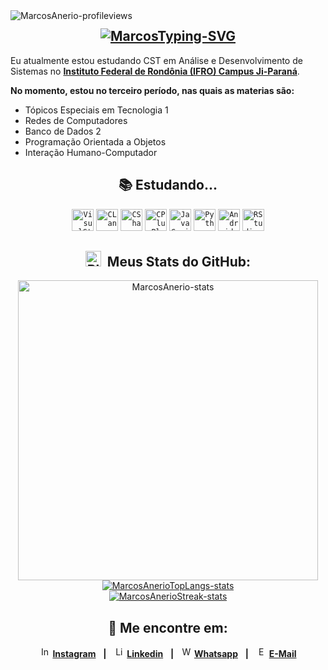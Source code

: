 <img align="left" src="https://komarev.com/ghpvc/?username=MarcosEdsonAnerio&color=2e8383" alt="MarcosAnerio-profileviews" />

<div align="center">
 
## <a href="https://git.io/typing-svg"><img src="https://readme-typing-svg.demolab.com?font=Inconsolata&size=29&pause=1000&color=09d2d2&width=580&height=60&lines=Ol%C3%A1%2C+prazer%2C+eu+me+chamo+Marcos!+%E2%9C%8C%EF%B8%8F" alt="MarcosTyping-SVG" /></a>

<div align="left">
 
Eu atualmente estou estudando CST em Análise e Desenvolvimento de \
Sistemas no [**Instituto Federal de Rondônia (IFRO) Campus Ji-Paraná**](https://portal.ifro.edu.br/ji-parana).

 **No momento, estou no terceiro período, nas quais as materias são:**
 
- Tópicos Especiais em Tecnologia 1
- Redes de Computadores
- Banco de Dados 2
- Programação Orientada a Objetos
- Interação Humano-Computador
</div>

<div align="center">
  
 ## 📚 Estudando...

<code><img height="35" alt="VisualStudio-icon" src="https://cdn.jsdelivr.net/gh/devicons/devicon/icons/visualstudio/visualstudio-plain.svg" /></code>
<code><img height="35" alt="CLanguage-icon" src="https://cdn.jsdelivr.net/gh/devicons/devicon/icons/c/c-original.svg" /></code>
<code><img height="35" alt="CSharp-icon" src="https://cdn.jsdelivr.net/gh/devicons/devicon/icons/csharp/csharp-original.svg" /></code>
<code><img height="35" alt="CPlusPlus-icon" src="https://cdn.jsdelivr.net/gh/devicons/devicon/icons/cplusplus/cplusplus-original.svg" /></code>
<code><img height="35" alt="JavaScript-icon" src="https://cdn.jsdelivr.net/gh/devicons/devicon/icons/javascript/javascript-original.svg" /></code>
<code><img height="35" alt="Python-icon" src="https://cdn.jsdelivr.net/gh/devicons/devicon/icons/python/python-original.svg" /></code>
<code><img height="35" alt="Android-icon" src="https://cdn.jsdelivr.net/gh/devicons/devicon/icons/android/android-original.svg" /></code>
<code><img height="35" alt="RStudio-icon" src="https://cdn.jsdelivr.net/gh/devicons/devicon/icons/rstudio/rstudio-original.svg" /></code>

## <a href="https://emoji.gg/emoji/3716-blurple-github"><img src="https://cdn3.emoji.gg/emojis/3716-blurple-github.png" width="25px" height="25px" alt="BlurpleGithub-emoji"></a>&#160; Meus Stats do GitHub:

<div align="center">
  <a href="#"><img src="https://github-readme-stats.vercel.app/api?username=MarcosEdsonAnerio&show_icons=true&count_private=true&include_all_commits=false&theme=codeSTACKr&title_color=09d2d2&icon_color=09d2d2&border_color=0d1017&bg_color=0e1118" width="480" alt="MarcosAnerio-stats"></a>
  <a href="#"><img src="https://github-readme-stats.vercel.app/api/top-langs/?username=MarcosEdsonAnerio&layout=default&langs_count=7&theme=codeSTACKr&title_color=09d2d2&icon_color=09d2d2&border_color=0e1118&bg_color=0e1118" alt="MarcosAnerioTopLangs-stats"></a>
 
<div align="center">
  <a href="#"><img src="https://github-readme-streak-stats.herokuapp.com/?user=MarcosEdsonAnerio&theme=dark&ring=09d2d2&currStreakNum=ffffff&hide_border=true&background=0E1118" alt="MarcosAnerioStreak-stats"></a>
 
## 💬 Me encontre em:

  <img height="17" alt="Instagram-logo" src="https://cdn3.emoji.gg/emojis/6333-instagram.png" /> [**Instagram**](https://www.instagram.com/marcosedsonanerio/)&nbsp;&nbsp; **|**&nbsp;&nbsp;
  <img height="17" alt="LinkedIn-logo" src="https://cdn.jsdelivr.net/gh/devicons/devicon/icons/linkedin/linkedin-original.svg" /> [**Linkedin**](https://www.linkedin.com/in/marcos-edson-336950248/)&nbsp;&nbsp; **|**&nbsp;&nbsp;
  <img height="17" alt="WhatsApp-logo" src="https://cdn3.emoji.gg/emojis/6158-whatsapp.png" /> [**Whatsapp**](https://api.whatsapp.com/send?phone=556993591115)&nbsp;&nbsp; **|**&nbsp;&nbsp;
  <img height="17" alt="Email-logo" src="https://pngimg.com/uploads/email/email_PNG100738.png" /> [**E-Mail**](mailto:MarcosEdsonAnerio@hotmail.com)
</div>
